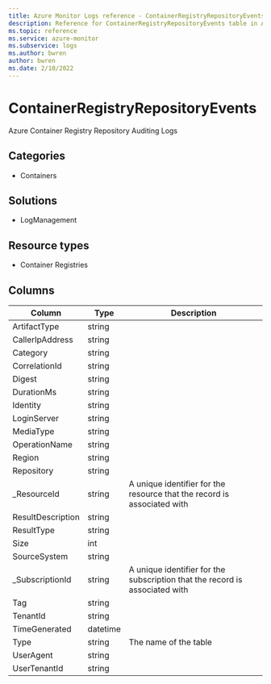 ```yaml
---
title: Azure Monitor Logs reference - ContainerRegistryRepositoryEvents
description: Reference for ContainerRegistryRepositoryEvents table in Azure Monitor Logs.
ms.topic: reference
ms.service: azure-monitor
ms.subservice: logs
ms.author: bwren
author: bwren
ms.date: 2/10/2022
---
```


# ContainerRegistryRepositoryEvents

 Azure Container Registry Repository Auditing Logs

## Categories

- Containers
## Solutions

- LogManagement
## Resource types

- Container Registries




## Columns

| Column | Type | Description |
| --- | --- | --- |
| ArtifactType | string |  |
| CallerIpAddress | string |  |
| Category | string |  |
| CorrelationId | string |  |
| Digest | string |  |
| DurationMs | string |  |
| Identity | string |  |
| LoginServer | string |  |
| MediaType | string |  |
| OperationName | string |  |
| Region | string |  |
| Repository | string |  |
| _ResourceId | string | A unique identifier for the resource that the record is associated with |
| ResultDescription | string |  |
| ResultType | string |  |
| Size | int |  |
| SourceSystem | string |  |
| _SubscriptionId | string | A unique identifier for the subscription that the record is associated with |
| Tag | string |  |
| TenantId | string |  |
| TimeGenerated | datetime |  |
| Type | string | The name of the table |
| UserAgent | string |  |
| UserTenantId | string |  |
